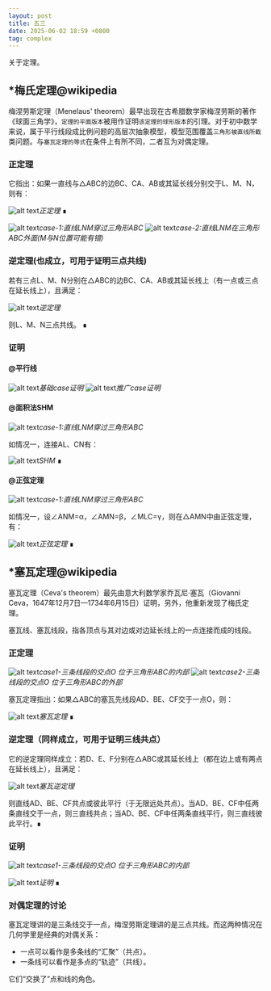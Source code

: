 ```yaml
---
layout: post
title: 五三
date: 2025-06-02 18:59 +0800
tag: complex
---
```


关于定理。

## *梅氏定理@wikipedia

梅涅劳斯定理（Menelaus' theorem）最早出现在古希腊数学家梅涅劳斯的著作《球面三角学》，`定理的平面版本`被用作证明`该定理的球形版本`的引理。对于初中数学来说，属于平行线段成比例问题的高层次抽象模型，模型范围覆盖`三角形被直线所截`类问题。与`塞瓦定理的等式`在条件上有所不同，二者互为对偶定理。

### 正定理

它指出：如果一直线与△ABC的边BC、CA、AB或其延长线分别交于L、M、N，则有：  

![alt text](/assets/2025-05/image-48.png)_正定理_ ∎

![alt text](/assets/2025-05/image-46.png)_case-1:直线LNM穿过三角形ABC_
![alt text](/assets/2025-05/image-47.png)_case-2:直线LNM在三角形ABC外面(M与N位置可能有错)_

### 逆定理(也成立，可用于证明三点共线)

若有三点L、M、N分别在△ABC的边BC、CA、AB或其延长线上（有一点或三点在延长线上），且满足：

![alt text](/assets/2025-05/image-49.png)_逆定理_

则L、M、N三点共线。 ∎

### 证明

#### @平行线

![alt text](/assets/2025-05/f0170309482ba0a841a0cf336f26de0.jpg)_基础case证明_
![alt text](/assets/2025-05/46ca93401c8c2b229db7718071fb068.jpg)_推广case证明_

#### @面积法SHM

![alt text](/assets/2025-05/image-46.png)_case-1:直线LNM穿过三角形ABC_

如情况一，连接AL、CN有：

![alt text](/assets/2025-05/image-50.png)_SHM_ ∎

#### @正弦定理

![alt text](/assets/2025-05/image-46.png)_case-1:直线LNM穿过三角形ABC_

如情况一，设∠ANM=α，∠AMN=β，∠MLC=γ，则在△AMN中由正弦定理，有：

![alt text](/assets/2025-05/image-51.png)_正弦定理_ ∎

## *塞瓦定理@wikipedia

塞瓦定理（Ceva's theorem）最先由意大利数学家乔瓦尼·塞瓦（Giovanni Ceva，1647年12月7日—1734年6月15日）证明，另外，他重新发现了梅氏定理。

塞瓦线、塞瓦线段，指各顶点与其对边或对边延长线上的一点连接而成的线段。

### 正定理

![alt text](/assets/2025-05/image-54.png)_case1-三条线段的交点O 位于三角形ABC的内部_
![alt text](/assets/2025-05/image-55.png)_case2-三条线段的交点O 位于三角形ABC的外部_

塞瓦定理指出：如果△ABC的塞瓦先线段AD、BE、CF交于一点O，则：

![alt text](/assets/2025-05/image-52.png)_塞瓦定理_ ∎

### 逆定理（同样成立，可用于证明三线共点）

它的逆定理同样成立：若D、E、F分别在△ABC或其延长线上（都在边上或有两点在延长线上），且满足：

![alt text](/assets/2025-05/image-53.png)_塞瓦逆定理_ 

则直线AD、BE、CF共点或彼此平行（于无限远处共点）。当AD、BE、CF中任两条直线交于一点，则三直线共点；当AD、BE、CF中任两条直线平行，则三直线彼此平行。∎

### 证明

![alt text](/assets/2025-05/image-54.png)_case1-三条线段的交点O 位于三角形ABC的内部_

![alt text](/assets/2025-05/image-56.png)_证明_ ∎

### 对偶定理的讨论

塞瓦定理讲的是三条线交于一点，梅涅劳斯定理讲的是三点共线。而这两种情况在几何学里是经典的对偶关系：
- 一点可以看作是多条线的“汇聚”（共点）。
- 一条线可以看作是多点的“轨迹”（共线）。

它们“交换了”点和线的角色。
